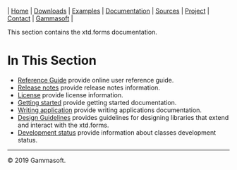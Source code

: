 | [Home](home.md) | [Downloads](downloads.md) | [Examples](examples.md) | [Documentation](documentation.md) | [Sources](https://github.com/gammasoft71/xtdforms) | [Project](https://sourceforge.net/projects/formspro/) | [Contact](contact.md) | [Gammasoft](https://gammasoft71.wixsite.com/gammasoft) |

This section contains the xtd.forms documentation. ​

# In This Section

* [Reference Guide](https://codedocs.xyz/gammasoft71/xtd.forms/) provide online user reference guide.
* [Release notes](release_notes.md) provide release notes information.
* [License](license.md) provide license information.
* [Getting started](getting_started.md) provide getting started documentation.
* [Writing application](writing_application.md) provide writing applications documentation.
* [Design Guidelines](design_guidelines.md) provides guidelines for designing libraries that extend and interact with the xtd.forms.
* [Development status](development_status.md) provide information about classes development status.

______________________________________________________________________________________________

© 2019 Gammasoft.
